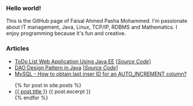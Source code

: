 ### Hello world!

This is the GitHub page of Faisal Ahmed Pasha Mohammed. I'm passionate about IT management, Java, Linux, TCP/IP, RDBMS and Mathematics. I enjoy programming because it's fun and creative.
    

### Articles
  * <a href="blog/todo-web-application-using-java-ee/">ToDo List Web Application Using Java EE</a>  [*<a href="https://github.com/faimoh/todowebapp">Source Code</a>*] <br />
  * <a href="blog/dao-design-pattern-in-java/">DAO Design Pattern in Java</a> [*<a href="https://github.com/faimoh/dao-design-pattern">Source Code</a>*] <br />
  * <a href="blog/mysql-how- to-obtain-last-insert-ID-for-an-AUTO_INCREMENT-column/">MySQL - How to obtain last inser ID for an AUTO_INCREMENT column?</a> <br/>

<ul>
  {% for post in site.posts %}
    <li>
      <a href="{{ post.url }}">{{ post.title }}</a>
      {{ post.excerpt }}
    </li>
  {% endfor %}
</ul>
